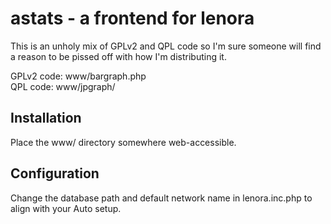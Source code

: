 # astats - a frontend for lenora

This is an unholy mix of GPLv2 and QPL code so
I'm sure someone will find a reason to be pissed
off with how I'm distributing it.

GPLv2 code: www/bargraph.php  
QPL code: www/jpgraph/

## Installation

Place the www/ directory somewhere web-accessible.

## Configuration

Change the database path and default network name in
lenora.inc.php to align with your Auto setup.
